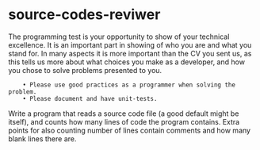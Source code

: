 # source-codes-reviwer

The programming test is your opportunity to show of your technical excellence. It is an important part in showing of who you are and what you stand for. In many aspects it is more important than the CV you sent us, as this tells us more about what choices you make as a developer, and how you chose to solve problems presented to you.

        • Please use good practices as a programmer when solving the problem.
        • Please document and have unit-tests.

Write a program that reads a source code file (a good default might be itself), and counts how many lines of code the program contains. Extra points for also counting number of lines contain comments and how many blank lines there are.
